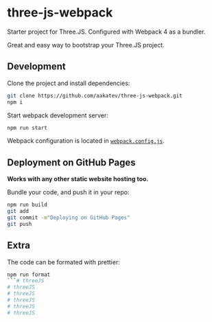 # three-js-webpack

Starter project for Three.JS. Configured with Webpack 4 as a bundler.

Great and easy way to bootstrap your Three.JS project.

## Development

Clone the project and install dependencies:

```bash
git clone https://github.com/aakatev/three-js-webpack.git
npm i
```

Start webpack development server:

```bash
npm run start
```

Webpack configuration is located in [`webpack.config.js`](webpack.config.js).

## Deployment on GitHub Pages

**Works with any other static website hosting too.**

Bundle your code, and push it in your repo:

```bash
npm run build
git add
git commit -m"Deploying on GitHub Pages"
git push
```

## Extra

The code can be formated with prettier:

```bash
npm run format
```# threeJS
# threeJS
# threeJS
# threeJS
# threeJS
# threeJS
